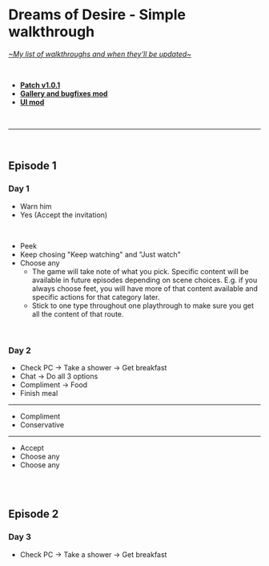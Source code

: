 # Dreams of Desire - Simple walkthrough
[*\~My list of walkthroughs and when they'll be updated\~*](https://www.patreon.com/maimlain)

<br>

- [**Patch v1.0.1**](https://f95zone.com/threads/dreams-of-desire-episode-12-v1-0-0-lewdlab-discussion-thread.1904/page-793#post-812485)  
- [**Gallery and bugfixes mod**](https://f95zone.com/threads/dreams-of-desire-ep-12-gallery-unlocker-and-bugfixes-mod-v5-0-bossapplesauce.11194)  
- [**UI mod**](https://f95zone.com/threads/dreams-of-desire-episode-12-v1-0-0-lewdlab-discussion-thread.1904/page-763#post-801139)

<br>

---

<br>

## Episode 1
### Day 1
- Warn him
- Yes (Accept the invitation)

<br>

- Peek
- Keep chosing "Keep watching" and "Just watch"
- Choose any
  - The game will take note of what you pick. Specific content will be available in future episodes depending on scene choices. E.g. if you always choose feet, you will have more of that content available and specific actions for that category later.
  - Stick to one type throughout one playthrough to make sure you get all the content of that route.

<br>

### Day 2
- Check PC -> Take a shower -> Get breakfast
- Chat -> Do all 3 options
- Compliment -> Food
- Finish meal

---

- Compliment
- Conservative

---

- Accept
- Choose any
- Choose any

<br>
<br>

## Episode 2
### Day 3
- Check PC -> Take a shower -> Get breakfast
